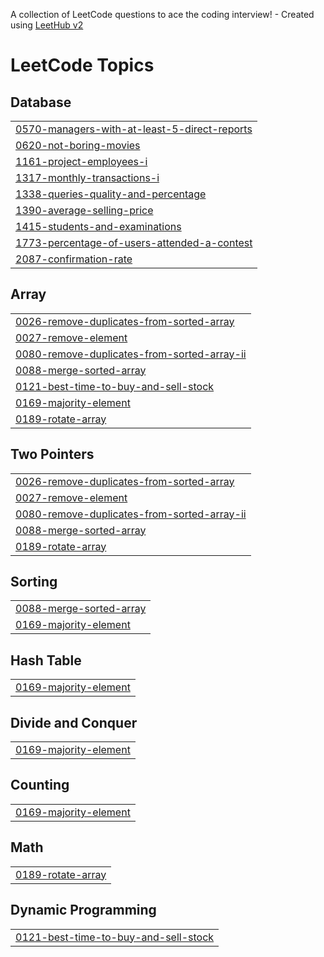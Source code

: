 A collection of LeetCode questions to ace the coding interview! - Created using [LeetHub v2](https://github.com/arunbhardwaj/LeetHub-2.0)
<!---LeetCode Topics Start-->
# LeetCode Topics
## Database
|  |
| ------- |
| [0570-managers-with-at-least-5-direct-reports](https://github.com/Michael-Emad-Ramzy/LeetCode/tree/master/0570-managers-with-at-least-5-direct-reports) |
| [0620-not-boring-movies](https://github.com/Michael-Emad-Ramzy/LeetCode/tree/master/0620-not-boring-movies) |
| [1161-project-employees-i](https://github.com/Michael-Emad-Ramzy/LeetCode/tree/master/1161-project-employees-i) |
| [1317-monthly-transactions-i](https://github.com/Michael-Emad-Ramzy/LeetCode/tree/master/1317-monthly-transactions-i) |
| [1338-queries-quality-and-percentage](https://github.com/Michael-Emad-Ramzy/LeetCode/tree/master/1338-queries-quality-and-percentage) |
| [1390-average-selling-price](https://github.com/Michael-Emad-Ramzy/LeetCode/tree/master/1390-average-selling-price) |
| [1415-students-and-examinations](https://github.com/Michael-Emad-Ramzy/LeetCode/tree/master/1415-students-and-examinations) |
| [1773-percentage-of-users-attended-a-contest](https://github.com/Michael-Emad-Ramzy/LeetCode/tree/master/1773-percentage-of-users-attended-a-contest) |
| [2087-confirmation-rate](https://github.com/Michael-Emad-Ramzy/LeetCode/tree/master/2087-confirmation-rate) |
## Array
|  |
| ------- |
| [0026-remove-duplicates-from-sorted-array](https://github.com/Michael-Emad-Ramzy/LeetCode/tree/master/0026-remove-duplicates-from-sorted-array) |
| [0027-remove-element](https://github.com/Michael-Emad-Ramzy/LeetCode/tree/master/0027-remove-element) |
| [0080-remove-duplicates-from-sorted-array-ii](https://github.com/Michael-Emad-Ramzy/LeetCode/tree/master/0080-remove-duplicates-from-sorted-array-ii) |
| [0088-merge-sorted-array](https://github.com/Michael-Emad-Ramzy/LeetCode/tree/master/0088-merge-sorted-array) |
| [0121-best-time-to-buy-and-sell-stock](https://github.com/Michael-Emad-Ramzy/LeetCode/tree/master/0121-best-time-to-buy-and-sell-stock) |
| [0169-majority-element](https://github.com/Michael-Emad-Ramzy/LeetCode/tree/master/0169-majority-element) |
| [0189-rotate-array](https://github.com/Michael-Emad-Ramzy/LeetCode/tree/master/0189-rotate-array) |
## Two Pointers
|  |
| ------- |
| [0026-remove-duplicates-from-sorted-array](https://github.com/Michael-Emad-Ramzy/LeetCode/tree/master/0026-remove-duplicates-from-sorted-array) |
| [0027-remove-element](https://github.com/Michael-Emad-Ramzy/LeetCode/tree/master/0027-remove-element) |
| [0080-remove-duplicates-from-sorted-array-ii](https://github.com/Michael-Emad-Ramzy/LeetCode/tree/master/0080-remove-duplicates-from-sorted-array-ii) |
| [0088-merge-sorted-array](https://github.com/Michael-Emad-Ramzy/LeetCode/tree/master/0088-merge-sorted-array) |
| [0189-rotate-array](https://github.com/Michael-Emad-Ramzy/LeetCode/tree/master/0189-rotate-array) |
## Sorting
|  |
| ------- |
| [0088-merge-sorted-array](https://github.com/Michael-Emad-Ramzy/LeetCode/tree/master/0088-merge-sorted-array) |
| [0169-majority-element](https://github.com/Michael-Emad-Ramzy/LeetCode/tree/master/0169-majority-element) |
## Hash Table
|  |
| ------- |
| [0169-majority-element](https://github.com/Michael-Emad-Ramzy/LeetCode/tree/master/0169-majority-element) |
## Divide and Conquer
|  |
| ------- |
| [0169-majority-element](https://github.com/Michael-Emad-Ramzy/LeetCode/tree/master/0169-majority-element) |
## Counting
|  |
| ------- |
| [0169-majority-element](https://github.com/Michael-Emad-Ramzy/LeetCode/tree/master/0169-majority-element) |
## Math
|  |
| ------- |
| [0189-rotate-array](https://github.com/Michael-Emad-Ramzy/LeetCode/tree/master/0189-rotate-array) |
## Dynamic Programming
|  |
| ------- |
| [0121-best-time-to-buy-and-sell-stock](https://github.com/Michael-Emad-Ramzy/LeetCode/tree/master/0121-best-time-to-buy-and-sell-stock) |
<!---LeetCode Topics End-->